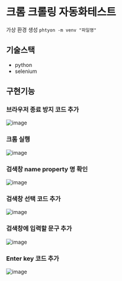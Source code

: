 # 크롬 크롤링 자동화테스트

가상 환경 생성 
`phtyon -m venv "파일명"` 

## 기술스택
- python
- selenium

## 구현기능

### 브라우저 종료 방지 코드 추가
![image](https://user-images.githubusercontent.com/107835019/234078577-ecddcdc7-b68d-4a8a-9aad-b5f5e917c4b4.png)

### 크롬 실행
![image](https://user-images.githubusercontent.com/107835019/234078867-e05cbc9a-2671-4824-912b-d31cc511d7fa.png)

### 검색창 name property 명 확인
![image](https://user-images.githubusercontent.com/107835019/234079334-15bf0f12-3965-46d2-9b68-00b6ca89a394.png)

### 검색창 선택 코드 추가
![image](https://user-images.githubusercontent.com/107835019/234079537-acc2d436-15c6-4406-9297-fb6105f1c758.png)

### 검색창에 입력할 문구 추가
![image](https://user-images.githubusercontent.com/107835019/234079643-cf84ea98-2c12-4831-a584-91c8f19150ce.png)

### Enter key 코드 추가
![image](https://user-images.githubusercontent.com/107835019/234079825-90f1fe2f-0821-4832-86c5-7321245dd98e.png)
